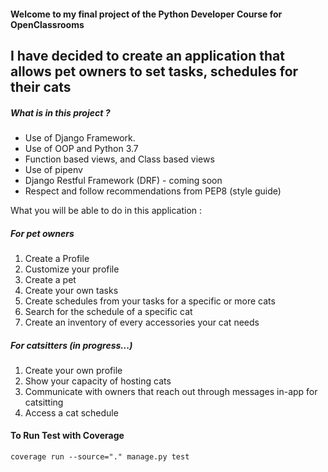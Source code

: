 #### Welcome to my final project of the Python Developer Course for OpenClassrooms

## I have decided to create an application that allows pet owners to set tasks, schedules for their cats

##### What is in this project ? #####

* Use of Django Framework.
* Use of OOP and Python 3.7
* Function based views, and Class based views
* Use of pipenv
* Django Restful Framework (DRF) - coming soon
* Respect and follow recommendations from PEP8 (style guide)

What you will be able to do in this application :

##### For pet owners #####
1. Create a Profile
2. Customize your profile
3. Create a pet
4. Create your own tasks
5. Create schedules from your tasks for a specific or more cats
6. Search for the schedule of a specific cat
7. Create an inventory of every accessories your cat needs

##### For catsitters (in progress...) #####
1. Create your own profile
2. Show your capacity of hosting cats
3. Communicate with owners that reach out through messages in-app for catsitting
4. Access a cat schedule


#### To Run Test with Coverage
```coverage run --source="." manage.py test```








